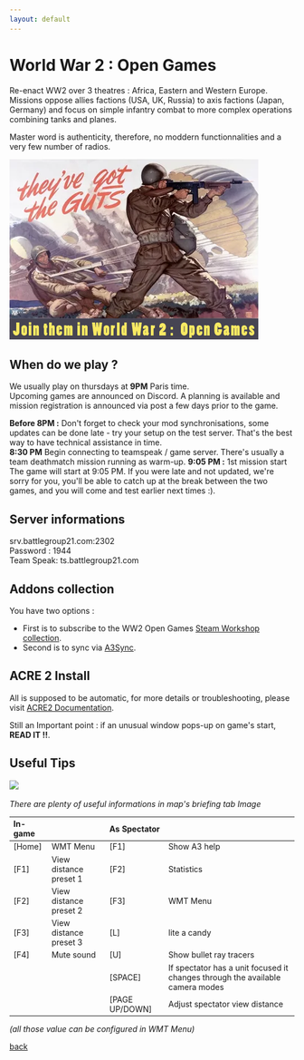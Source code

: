```yaml
---
layout: default
---
```


# World War 2 : Open Games

Re-enact WW2 over 3 theatres : Africa, Eastern and Western Europe.
Missions oppose allies factions (USA, UK, Russia) to axis factions (Japan, Germany) and focus on simple infantry combat to more complex operations combining tanks and planes.

Master word is authenticity, therefore, no moddern functionnalities and a very few number of radios.


![](/assets/images/WW2OGpromo.png)

## When do we play ?
We usually play on thursdays at **9PM** Paris time.  
Upcoming games are announced on Discord. A planning is available and mission registration is announced via post a few days prior to the game.  


**Before 8PM :** Don't forget to check your mod synchronisations, some updates can be done late - try your setup on the test server. That's the best way to have technical assistance in time.  
**8:30 PM** Begin connecting to teamspeak / game server. There's usually a team deathmatch mission running as warm-up.
**9:05 PM :** 1st mission start  
The game will start at 9:05 PM. If you were late and not updated, we're sorry for you, you'll be able to catch up at the break between the two games, and you will come and test earlier next times :).  

## Server informations
srv.battlegroup21.com:2302  
Password : 1944  
Team Speak: ts.battlegroup21.com

## Addons collection
You have two options :
* First is to subscribe to the WW2 Open Games [Steam Workshop collection](https://steamcommunity.com/sharedfiles/filedetails/?id=1430092987).
* Second is to sync via  [A3Sync](A3Sync.md).

## ACRE 2 Install
All is supposed to be automatic, for more details or troubleshooting, please visit [ACRE2 Documentation](http://acre2.idi-systems.com/wiki/user/installation).

Still an Important point : if an unusual window pops-up on game's start, **READ IT !!**.

## Useful Tips
![](http://i.imgur.com/VTZn2eG.png)

*There are plenty of useful informations in map's briefing tab Image*

| In-game|                   | As Spectator |                |
|:--------|:-------------------------|:------|:-------------|  
| [Home] | WMT Menu                 | [F1]  | Show A3 help  |
| [F1]   | View distance preset 1   | [F2]  | Statistics  |
| [F2]   | View distance preset 2   | [F3]  | WMT Menu  |
| [F3]   | View distance preset 3   | [L]   | lite a candy  |
| [F4]   | Mute sound               | [U]   | Show bullet ray tracers  |
|    |                | [SPACE]   | If spectator has a unit focused it changes through the available camera modes  |
|    |                | [PAGE UP/DOWN]   | Adjust spectator view distance  |

*(all those value can be configured in WMT Menu)*


[back](./)
